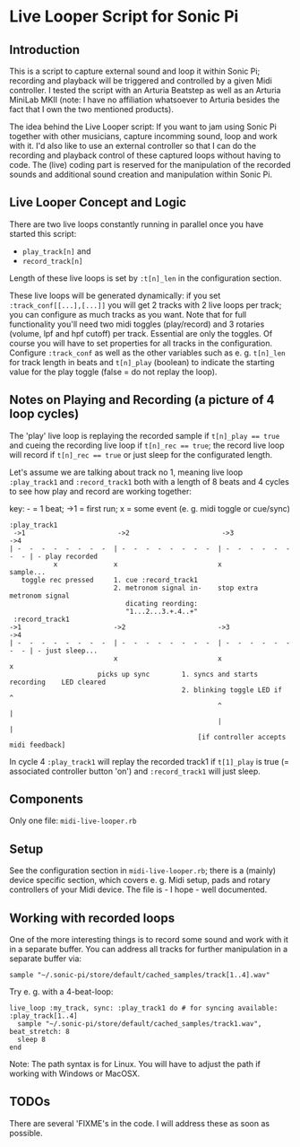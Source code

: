 # Live Looper Script for Sonic Pi

## Introduction

This is a script to capture external sound and loop it within Sonic Pi; recording and playback will be triggered and controlled by a given Midi controller. I tested the script with an Arturia Beatstep as well as an Arturia MiniLab MKII (note: I have no affiliation whatsoever to Arturia besides the fact that I own the two mentioned products).

The idea behind the Live Looper script: If you want to jam using Sonic Pi together with other musicians, capture incomming sound, loop and work with it. I'd also like to use an external controller so that I can do the recording and playback control of these captured loops without having to code. The (live) coding part is reserved for the manipulation of the recorded sounds and additional sound creation and manipulation within Sonic Pi.

## Live Looper Concept and Logic

There are two live loops constantly running in parallel once you have started this script:

* `play_track[n]` and 
* `record_track[n]`

Length of these live loops is set by `:t[n]_len` in the configuration section.

These live loops will be generated dynamically: if you set `:track_conf[[...],[...]]` you will get 2 tracks with 2 live loops per track; you can configure as much tracks as you want. Note that for full functionality you'll need two midi toggles (play/record) and 3 rotaries (volume, lpf and hpf cutoff) per track. Essential are only the toggles. Of course you will have to set properties for all tracks in the configuration. Configure `:track_conf` as well as the other variables such as e. g. `t[n]_len` for track length in beats and `t[n]_play` (boolean) to indicate the starting value for the play toggle (false = do not replay the loop).

## Notes on Playing and Recording (a picture of 4 loop cycles)

The 'play' live loop is replaying the recorded sample if `t[n]_play == true` and cueing the recording live loop if `t[n]_rec == true`; the record live loop will record if `t[n]_rec == true` or just sleep for the configurated length.

Let's assume we are talking about track no 1, meaning live loop `:play_track1` and `:record_track1` both with a length of 8 beats and 4 cycles to see how play and record are working together:

key: - = 1 beat; ->1 = first run; x = some event (e. g. midi toggle or cue/sync)

```
:play_track1
 ->1                       ->2                       ->3                     ->4
| -  -  -  -  -  -  -  -  | -  -  -  -  -  -  -  -  | -  -  -  -  -  -  -  - | - play recorded
           x              x                         x                            sample...
   toggle rec pressed     1. cue :record_track1
                          2. metronom signal in-    stop extra metronom signal
                             dicating reording:
                             "1...2...3.+.4..+"
 :record_track1
->1                       ->2                       ->3                      ->4
| -  -  -  -  -  -  -  -  | -  -  -  -  -  -  -  -  | -  -  -  -  -  -  -  - | - just sleep...
                          x                         x                       x
                      picks up sync        1. syncs and starts recording    LED cleared
                                           2. blinking toggle LED if        ^
                                                    ^                       |
                                                    |                       |
                                               [if controller accepts midi feedback]
```

In cycle 4 `:play_track1` will replay the recorded track1 if `t[1]_play` is true (= associated controller button 'on') and `:record_track1` will just sleep.

## Components

Only one file: `midi-live-looper.rb`

## Setup

See the configuration section in `midi-live-looper.rb`; there is a (mainly) device specific section, which covers e. g. Midi setup, pads and rotary controllers of your Midi device. The file is - I hope - well documented.

## Working with recorded loops

One of the more interesting things is to record some sound and work with it in a separate buffer. You can address all tracks for further manipulation in a separate buffer via:

```
sample "~/.sonic-pi/store/default/cached_samples/track[1..4].wav"
```

Try e. g. with a 4-beat-loop:

```
live_loop :my_track, sync: :play_track1 do # for syncing available: :play_track[1..4]
  sample "~/.sonic-pi/store/default/cached_samples/track1.wav", beat_stretch: 8
  sleep 8
end
```

Note: The path syntax is for Linux. You will have to adjust the path if working with Windows or MacOSX.

## TODOs

There are several 'FIXME's in the code. I will address these as soon as possible.
